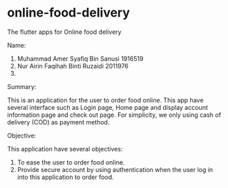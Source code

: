 # online-food-delivery
The flutter apps for Online food delivery 

Name:
1. Muhammad Amer Syafiq Bin Sanusi     1916519
2. Nur Airin Faqihah Binti Ruzaidi     2011976
3.

Summary:

This is an application for the user to order food online. This app have several interface such as Login page, Home page and display account information page and check out page. For simplicity, we only using cash of delivery (COD) as payment method. 

Objective:

This application have several objectives:

1. To ease the user to order food online.
2. Provide secure account by using authentication when the user log in into this application to order food.
